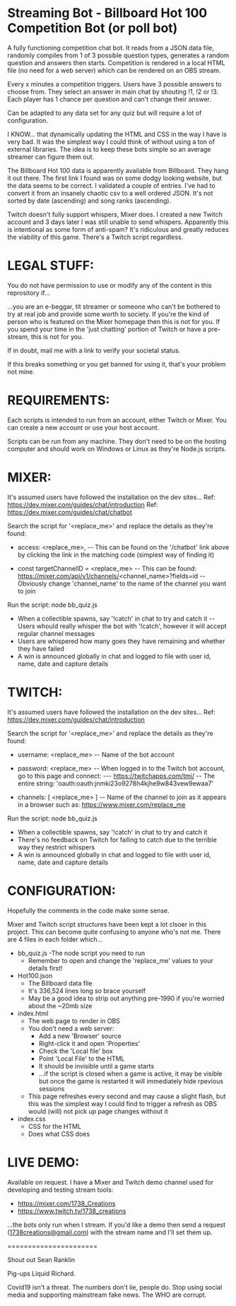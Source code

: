 Streaming Bot - Billboard Hot 100 Competition Bot (or poll bot)
===============================================================
A fully functioning competition chat bot. It reads from a JSON data file, randomly compiles from 1 of 3 possible question types, generates a random question and answers then starts. Competition is rendered in a local HTML file (no need for a web server) which can be rendered on an OBS stream.

Every x minutes a competition triggers. Users have 3 possible answers to choose from. They select an answer in main chat by shouting !1, !2 or !3. Each player has 1 chance per question and can't change their answer.

Can be adapted to any data set for any quiz but will require a lot of configuration.

I KNOW... that dynamically updating the HTML and CSS in the way I have is very bad. It was the simplest way I could think of without using a ton of external libraries. The idea is to keep these bots simple so an average streamer can figure them out.

The Billboard Hot 100 data is apparently available from Billboard. They hang it out there. The first link I found was on some dodgy looking website, but the data seems to be correct. I validated a couple of entries. I've had to convert it from an insanely chaotic csv to a well ordered JSON. It's not sorted by date (ascending) and song ranks (ascending).

Twitch doesn't fully support whispers, Mixer does. I created a new Twitch account and 3 days later I was still unable to send whispers. Apparently this is intentional as some form of anti-spam? It's ridiculous and greatly reduces the viability of this game. There's a Twitch script regardless.


LEGAL STUFF:
============
You do not have permission to use or modify any of the content in this reprository if...

...you are an e-beggar, tit streamer or someone who can't be bothered to try at real job and provide some worth to society. If you're the kind of person who is featured on the Mixer homepage then this is not for you. If you spend your time in the 'just chatting' portion of Twitch or have a pre-stream, this is not for you.

If in doubt, mail me with a link to verify your societal status.

If this breaks something or you get banned for using it, that's your problem not mine.


REQUIREMENTS:
=============
Each scripts is intended to run from an account, either Twitch or Mixer. You can create a new account or use your host account.

Scripts can be run from any machine. They don't need to be on the hosting computer and should work on Windows or Linux as they're Node.js scripts.


MIXER:
======
It's assumed users have followed the installation on the dev sites...
Ref: https://dev.mixer.com/guides/chat/introduction
Ref: https://dev.mixer.com/guides/chat/chatbot

Search the script for '<replace_me>' and replace the details as they're found:

- access: <replace_me>,
-- This can be found on the '/chatbot' link above by clicking the link in the matching code (simplest way of finding it)

- const targetChannelID = <replace_me>
-- This can be found: https://mixer.com/api/v1/channels/<channel_name>?fields=id
-- Obviously change 'channel_name' to the name of the channel you want to join

Run the script: node bb_quiz.js
- When a collectible spawns, say '!catch' in chat to try and catch it
-- Users whould really whisper the bot with '!catch', however it will accept regular channel messages
- Users are whispered how many goes they have remaining and whether they have failed
- A win is announced globally in chat and logged to file with user id, name, date and capture details


TWITCH:
=======
It's assumed users have followed the installation on the dev sites...
Ref: https://dev.mixer.com/guides/chat/introduction


Search the script for '<replace_me>' and replace the details as they're found:

- username: <replace_me>
-- Name of the bot account

- password: <replace_me>
-- When logged in to the Twitch bot account, go to this page and connect:
--- https://twitchapps.com/tmi/
-- The entire string: 'oauth:oauth:jnmki23o9278h4kjhe9w843vew9ewaa7'

- channels: [ <replace_me> ]
-- Name of the channel to join as it appears in a browser such as: https://www.mixer.com/replace_me


Run the script: node bb_quiz.js
- When a collectible spawns, say '!catch' in chat to try and catch it
- There's no feedback on Twitch for failing to catch due to the terrible way they restrict whispers
- A win is announced globally in chat and logged to file with user id, name, date and capture details


CONFIGURATION:
==============
Hopefully the comments in the code make some sense.

Mixer and Twitch script structures have been kept a lot clsoer in this project. This can become quite confusing to anyone who's not me. There are 4 files in each folder which...

- bb_quiz.js
  -The node script you need to run
  - Remember to open and change the 'replace_me' values to your details first!
- Hot100.json
  - The Billboard data file
  - It's 336,524 lines long so brace yourself
  - May be a good idea to strip out anything pre-1990 if you're worried about the ~20mb size
- index.html
  - The web page to render in OBS
  - You don't need a web server:
    - Add a new 'Browser' source
    - Right-click it and open 'Properties'
    - Check the 'Local file' box
    - Point 'Local File' to the HTML
    - It should be invisible until a game starts
    - ...if the script is closed when a game is active, it may be visible but once the game is restarted it will immediately hide rpevious sessions
  - This page refreshes every second and may cause a slight flash, but this was the simplest way I could find to trigger a refresh as OBS would (will) not pick up page changes without it
- index.css
  - CSS for the HTML
  - Does what CSS does
  



LIVE DEMO:
==========
Available on request. I have a Mixer and Twitch demo channel used for developing and testing stream tools:
- https://mixer.com/1738_Creations
- https://www.twitch.tv/1738_creations

...the bots only run when I stream. If you'd like a demo then send a request (1738creations@gmail.com) with the stream name and I'll set them up.



======================

Shout out Sean Ranklin

Pig-ups Liquid Richard.


Covid19 isn't a threat. The numbers don't lie, people do. Stop using social media and supporting mainstream fake news. The WHO are corrupt.
